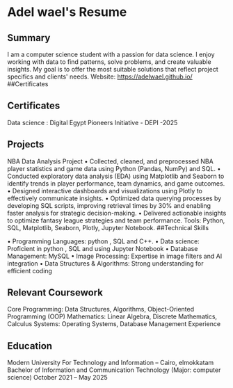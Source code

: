 # Adel wael's Resume



## Summary



I am a computer science student with a passion for data science. 
I enjoy working with data to find patterns, solve problems, and create valuable insights.
My goal is to offer the most suitable solutions that reflect project specifics and clients' needs.
Website: https://adelwael.github.io/
##Certificates


## Certificates
Data science : Digital Egypt Pioneers Initiative - DEPI -2025
## Projects



NBA Data Analysis Project 
• Collected, cleaned, and preprocessed NBA player statistics and game data using Python (Pandas, NumPy) and SQL. 
• Conducted exploratory data analysis (EDA) using Matplotlib and Seaborn to identify trends in player performance, team dynamics, and game outcomes. 
• Designed interactive dashboards and visualizations using Plotly to effectively communicate insights. 
• Optimized data querying processes by developing SQL scripts, improving retrieval times by 30% and enabling faster analysis for strategic decision-making. 
• Delivered actionable insights to optimize fantasy league strategies and team performance. Tools: Python, SQL, Matplotlib, Seaborn, Plotly, Jupyter Notebook.
##Technical Skills



• Programming Languages: python , SQL and C++. • Data science: Proficient in python , SQL and using Jupyter Notebook
• Database Management: MySQL
• Image Processing: Expertise in image filters and AI integration
• Data Structures & Algorithms: Strong understanding for efficient coding



## Relevant Coursework




Core Programming: Data Structures, Algorithms, Object-Oriented Programming (OOP)
Mathematics: Linear Algebra, Discrete Mathematics, Calculus
Systems: Operating Systems, Database Management
Experience



## Education




Modern University For Technology and Information – Cairo, elmokkatam
Bachelor of Information and Communication Technology (Major: computer science)
October 2021 – May 2025
